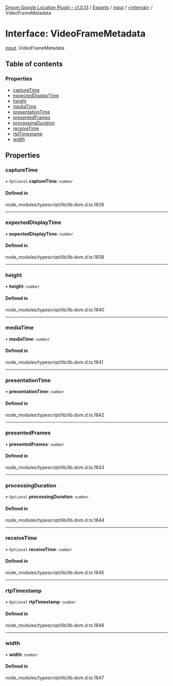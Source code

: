 [Droom Google Location Plugin - v1.0.13](../README.md) / [Exports](../modules.md) / [input](../modules/input.md) / [<internal\>](../modules/input._internal_.md) / VideoFrameMetadata

# Interface: VideoFrameMetadata

[input](../modules/input.md).[<internal>](../modules/input._internal_.md).VideoFrameMetadata

## Table of contents

### Properties

- [captureTime](input._internal_.VideoFrameMetadata.md#capturetime)
- [expectedDisplayTime](input._internal_.VideoFrameMetadata.md#expecteddisplaytime)
- [height](input._internal_.VideoFrameMetadata.md#height)
- [mediaTime](input._internal_.VideoFrameMetadata.md#mediatime)
- [presentationTime](input._internal_.VideoFrameMetadata.md#presentationtime)
- [presentedFrames](input._internal_.VideoFrameMetadata.md#presentedframes)
- [processingDuration](input._internal_.VideoFrameMetadata.md#processingduration)
- [receiveTime](input._internal_.VideoFrameMetadata.md#receivetime)
- [rtpTimestamp](input._internal_.VideoFrameMetadata.md#rtptimestamp)
- [width](input._internal_.VideoFrameMetadata.md#width)

## Properties

### captureTime

• `Optional` **captureTime**: `number`

#### Defined in

node_modules/typescript/lib/lib.dom.d.ts:1838

___

### expectedDisplayTime

• **expectedDisplayTime**: `number`

#### Defined in

node_modules/typescript/lib/lib.dom.d.ts:1839

___

### height

• **height**: `number`

#### Defined in

node_modules/typescript/lib/lib.dom.d.ts:1840

___

### mediaTime

• **mediaTime**: `number`

#### Defined in

node_modules/typescript/lib/lib.dom.d.ts:1841

___

### presentationTime

• **presentationTime**: `number`

#### Defined in

node_modules/typescript/lib/lib.dom.d.ts:1842

___

### presentedFrames

• **presentedFrames**: `number`

#### Defined in

node_modules/typescript/lib/lib.dom.d.ts:1843

___

### processingDuration

• `Optional` **processingDuration**: `number`

#### Defined in

node_modules/typescript/lib/lib.dom.d.ts:1844

___

### receiveTime

• `Optional` **receiveTime**: `number`

#### Defined in

node_modules/typescript/lib/lib.dom.d.ts:1845

___

### rtpTimestamp

• `Optional` **rtpTimestamp**: `number`

#### Defined in

node_modules/typescript/lib/lib.dom.d.ts:1846

___

### width

• **width**: `number`

#### Defined in

node_modules/typescript/lib/lib.dom.d.ts:1847
